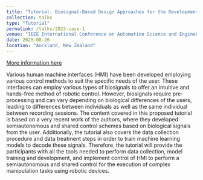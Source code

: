 ```yaml
---
title: "Tutorial: Biosignal-Based Design Approaches for the Development of Human-Machine Interfaces for Shared Control of Computer Applications and Robotic Devices"
collection: talks
type: "Tutorial"
permalink: /talks/2023-case-1
venue: "IEEE International Conference on Automation Science and Engineering (CASE)"
date: 2025-08-26
location: "Auckland, New Zealand"
---
```


[More information here](https://case2023.org/tutorial-agenda/)

Various human machine interfaces (HMI) have been developed employing various control methods to suit the specific needs of the user. These interfaces can employ various types of biosignals to offer an intuitive and hands-free method of robotic control. However, biosignals require pre-processing and can vary depending on biological differences of the users, leading to differences between individuals as well as the same individual between recording sessions. The content covered in this proposed tutorial is based on a very recent work of the authors, where they developed semiautonomous and shared control schemes based on biological signals from the user. Additionally, the tutorial also covers the data collection procedure and data treatment steps in order to train machine learning models to decode these signals. Therefore, the tutorial will provide the participants with all the tools needed to perform data collection, model training and development, and implement control of HMI to perform a semiautonomous and shared control for the execution of complex manipulation tasks using robotic devices.

